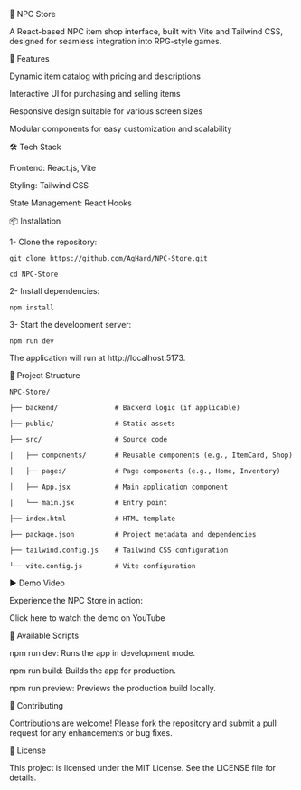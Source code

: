 🛒 NPC Store

A React-based NPC item shop interface, built with Vite and Tailwind CSS, designed for seamless integration into RPG-style games.

🚀 Features

Dynamic item catalog with pricing and descriptions

Interactive UI for purchasing and selling items

Responsive design suitable for various screen sizes

Modular components for easy customization and scalability

🛠️ Tech Stack

Frontend: React.js, Vite

Styling: Tailwind CSS

State Management: React Hooks

📦 Installation

1- Clone the repository:

    git clone https://github.com/AgHard/NPC-Store.git

    cd NPC-Store

2- Install dependencies:

    npm install

3- Start the development server:

    npm run dev

The application will run at http://localhost:5173.

📁 Project Structure

    NPC-Store/

    ├── backend/              # Backend logic (if applicable)

    ├── public/               # Static assets

    ├── src/                  # Source code

    │   ├── components/       # Reusable components (e.g., ItemCard, Shop)

    │   ├── pages/            # Page components (e.g., Home, Inventory)

    │   ├── App.jsx           # Main application component

    │   └── main.jsx          # Entry point

    ├── index.html            # HTML template

    ├── package.json          # Project metadata and dependencies

    ├── tailwind.config.js    # Tailwind CSS configuration

    └── vite.config.js        # Vite configuration

▶️ Demo Video

Experience the NPC Store in action:

Click here to watch the demo on YouTube


🧪 Available Scripts

npm run dev: Runs the app in development mode.

npm run build: Builds the app for production.

npm run preview: Previews the production build locally.

🤝 Contributing

Contributions are welcome! Please fork the repository and submit a pull request for any enhancements or bug fixes.

📄 License

This project is licensed under the MIT License. See the LICENSE file for details.
